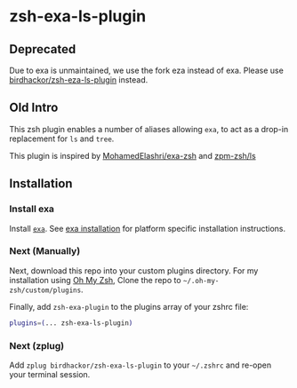 # zsh-exa-ls-plugin

## Deprecated

Due to exa is unmaintained, we use the fork eza instead of exa. Please use [birdhackor/zsh-eza-ls-plugin](https://github.com/birdhackor/zsh-eza-ls-plugin) instead.

## Old Intro

This zsh plugin enables a number of aliases allowing `exa`, to act as a drop-in
replacement for `ls` and `tree`.

This plugin is inspired by [MohamedElashri/exa-zsh](https://github.com/MohamedElashri/exa-zsh)
and [zpm-zsh/ls](https://github.com/zpm-zsh/ls)

## Installation

### Install exa
Install [`exa`](https://the.exa.website). See
[exa installation](https://the.exa.website/#installation) for platform specific
installation instructions.

### Next (Manually)
Next, download this repo into your custom plugins directory. For my installation
using [Oh My Zsh](https://ohmyz.sh/), Clone the repo to
`~/.oh-my-zsh/custom/plugins`.

Finally, add `zsh-exa-plugin` to the plugins array of your zshrc file:

```sh
plugins=(... zsh-exa-ls-plugin)
```

### Next (zplug)

Add `zplug birdhackor/zsh-exa-ls-plugin` to your `~/.zshrc` and re-open your terminal session.
